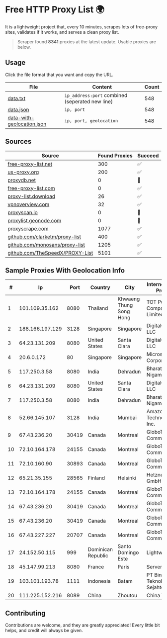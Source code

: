 
# Free HTTP Proxy List 🌍

It is a lightweight project that, every 10 minutes, scrapes lots of free-proxy sites, validates if it works, and serves a clean proxy list.


> Scraper found **8341** proxies at the latest update. Usable proxies are below.

## Usage

Click the file format that you want and copy the URL.


|File|Content|Count|
|----|-------|-----|
|[data.txt](https://raw.githubusercontent.com/themiralay/Proxy-List-World/master/data.txt)|`ip_address:port` combined (seperated new line)|548|
|[data.json](https://raw.githubusercontent.com/themiralay/Proxy-List-World/master/data.json)|`ip, port`|548|
|[data-with-geolocation.json](https://raw.githubusercontent.com/themiralay/Proxy-List-World/master/data-with-geolocation.json)|`ip, port, geolocation`|548|

## Sources

|Source|Found Proxies|Succeed|
|------|-------------|-------|
|[free-proxy-list.net](https://free-proxy-list.net)|300|✅|
|[us-proxy.org](https://www.us-proxy.org)|200|✅|
|[proxydb.net](http://proxydb.net)|0|🚫|
|[free-proxy-list.com](https://free-proxy-list.com/?page=&port=&type%5B%5D=http&type%5B%5D=https&up_time=0&search=Search)|0|✅|
|[proxy-list.download](https://www.proxy-list.download/HTTP)|26|✅|
|[vpnoverview.com](https://vpnoverview.com/privacy/anonymous-browsing/free-proxy-servers)|32|✅|
|[proxyscan.io](https://www.proxyscan.io)|0|🚫|
|[proxylist.geonode.com](https://proxylist.geonode.com/api/proxy-list?limit=300&page=1&sort_by=lastChecked&sort_type=desc&protocols=http,https)|0|🚫|
|[proxyscrape.com](https://api.proxyscrape.com/v2/?request=displayproxies&protocol=http&timeout=10000&country=all&ssl=all&anonymity=all)|1077|✅|
|[github.com/clarketm/proxy-list](https://raw.githubusercontent.com/clarketm/proxy-list/master/proxy-list-raw.txt)|400|✅|
|[github.com/monosans/proxy-list](https://raw.githubusercontent.com/monosans/proxy-list/main/proxies/http.txt)|1205|✅|
|[github.com/TheSpeedX/PROXY-List](https://raw.githubusercontent.com/TheSpeedX/PROXY-List/master/http.txt)|5101|✅|


## Sample Proxies With Geolocation Info

|#|Ip|Port|Country|City|Internet Service Provider|
|-|--|----|-------|----|-------------------------|
|1|101.109.35.162|8080|Thailand|Khwaeng Thung Song Hong|TOT Public Company Limited|
|2|188.166.197.129|3128|Singapore|Singapore|DigitalOcean, LLC|
|3|64.23.131.209|8080|United States|Santa Clara|DigitalOcean, LLC|
|4|20.6.0.172|80|Singapore|Singapore|Microsoft Corporation|
|5|117.250.3.58|8080|India|Dehradun|Bharat Sanchar Nigam Ltd|
|6|64.23.131.209|8080|United States|Santa Clara|DigitalOcean, LLC|
|7|117.250.3.58|8080|India|Dehradun|Bharat Sanchar Nigam Ltd|
|8|52.66.145.107|3128|India|Mumbai|Amazon Technologies Inc.|
|9|67.43.236.20|30419|Canada|Montreal|GloboTech Communications|
|10|72.10.164.178|24155|Canada|Montreal|GloboTech Communications|
|11|72.10.160.90|30893|Canada|Montreal|GloboTech Communications|
|12|65.21.35.155|28565|Finland|Helsinki|Hetzner Online GmbH|
|13|72.10.164.178|24155|Canada|Montreal|GloboTech Communications|
|14|67.43.236.20|30419|Canada|Montreal|GloboTech Communications|
|15|67.43.236.20|30419|Canada|Montreal|GloboTech Communications|
|16|67.43.227.227|20707|Canada|Montreal|GloboTech Communications|
|17|24.152.50.115|999|Dominican Republic|Santo Domingo Este|Lightwave S.R.L|
|18|45.147.99.213|8080|France|Paris|Serverd SAS|
|19|103.101.193.78|1111|Indonesia|Batam|PT Bintang Teknologi Sejahtera|
|20|111.225.152.216|8089|China|Zhoutou|China Telecom|



## Contributing

Contributions are welcome, and they are greatly appreciated! Every
little bit helps, and credit will always be given.

